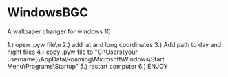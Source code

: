 # WindowsBGC
A wallpaper changer for windows 10


1.) open .pyw file\n
2.) add lat and long coordinates
3.) Add path to day and night files
4.) copy .pyw file to "C:\Users\{your username}\AppData\Roaming\Microsoft\Windows\Start Menu\Programs\Startup"
5.) restart computer
6.) ENJOY
